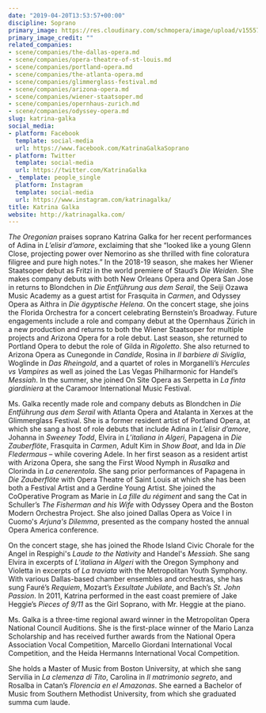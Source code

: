 ```yaml
---
date: "2019-04-20T13:53:57+00:00"
discipline: Soprano
primary_image: https://res.cloudinary.com/schmopera/image/upload/v1555768314/media/2019/04/KatrinaGalka.jpg
primary_image_credit: ""
related_companies:
- scene/companies/the-dallas-opera.md
- scene/companies/opera-theatre-of-st-louis.md
- scene/companies/portland-opera.md
- scene/companies/the-atlanta-opera.md
- scene/companies/glimmerglass-festival.md
- scene/companies/arizona-opera.md
- scene/companies/wiener-staatsoper.md
- scene/companies/opernhaus-zurich.md
- scene/companies/odyssey-opera.md
slug: katrina-galka
social_media:
- platform: Facebook
  template: social-media
  url: https://www.facebook.com/KatrinaGalkaSoprano
- platform: Twitter
  template: social-media
  url: https://twitter.com/KatrinaGalka
- _template: people_single
  platform: Instagram
  template: social-media
  url: https://www.instagram.com/katrinagalka/
title: Katrina Galka
website: http://katrinagalka.com/
---
```

_The Oregonian_ praises soprano Katrina Galka for her recent performances of Adina in _L’elisir d’amore_, exclaiming that she “looked like a young Glenn Close, projecting power over Nemorino as she thrilled with fine coloratura filigree and pure high notes.” In the 2018-19 season, she makes her Wiener Staatsoper debut as Fritzi in the world premiere of Staud’s _Die Weiden_. She makes company debuts with both New Orleans Opera and Opera San Jose in returns to Blondchen in _Die Entführung aus dem Serail_, the Seiji Ozawa Music Academy as a guest artist for Frasquita in _Carmen_, and Odyssey Opera as Aithra in _Die ägyptische Helena_. On the concert stage, she joins the Florida Orchestra for a concert celebrating Bernstein’s Broadway. Future engagements include a role and company debut at the Opernhaus Zürich in a new production and returns to both the Wiener Staatsoper for multiple projects and Arizona Opera for a role debut. Last season, she returned to Portland Opera to debut the role of Gilda in _Rigoletto_. She also returned to Arizona Opera as Cunegonde in _Candide_, Rosina in _Il barbiere di Siviglia_, Woglinde in _Das Rheingold_, and a quartet of roles in Morganelli’s _Hercules vs Vampires_ as well as joined the Las Vegas Philharmonic for Handel’s _Messiah_. In the summer, she joined On Site Opera as Serpetta in _La finta giardiniera_ at the Caramoor International Music Festival.

Ms. Galka recently made role and company debuts as Blondchen in _Die Entführung aus dem Serail_ with Atlanta Opera and Atalanta in Xerxes at the Glimmerglass Festival. She is a former resident artist of Portland Opera, at which she sang a host of role debuts that include Adina in _L’elisir d’amore_, Johanna in _Sweeney Todd_, Elvira in _L’italiana in Algeri_, Papagena in _Die Zauberflöte_, Frasquita in _Carmen_, Adult Kim in _Show Boat_, and Ida in _Die Fledermaus_ – while covering Adele. In her first season as a resident artist with Arizona Opera, she sang the First Wood Nymph in _Rusalka_ and Clorinda in _La cenerentola_. She sang prior performances of Papagena in _Die Zauberflöte_ with Opera Theatre of Saint Louis at which she has been both a Festival Artist and a Gerdine Young Artist. She joined the CoOperative Program as Marie in _La fille du régiment_ and sang the Cat in Schuller’s _The Fisherman and his Wife_ with Odyssey Opera and the Boston Modern Orchestra Project. She also joined Dallas Opera as Voice I in Cuomo's _Arjuna's Dilemma_, presented as the company hosted the annual Opera America conference. 

On the concert stage, she has joined the Rhode Island Civic Chorale for the Angel in Respighi's _Laude to the Nativity_ and Handel's _Messiah_. She sang Elvira in excerpts of _L’italiana in Algeri_ with the Oregon Symphony and Violetta in excerpts of _La traviata_ with the Metropolitan Youth Symphony. With various Dallas-based chamber ensembles and orchestras, she has sung Fauré’s _Requiem_, Mozart’s _Exsultate Jubilate_, and Bach’s _St. John Passion_.  In 2011, Katrina performed in the east coast premiere of Jake Heggie’s _Pieces of 9/11_ as the Girl Soprano, with Mr. Heggie at the piano.

Ms. Galka is a three-time regional award winner in the Metropolitan Opera National Council Auditions. She is the first-place winner of the Mario Lanza Scholarship and has received further awards from the National Opera Association Vocal Competition, Marcello Giordani International Vocal Competition, and the Heida Hermanns International Vocal Competition.

She holds a Master of Music from Boston University, at which she sang Servilia in _La clemenza di Tito_, Carolina in _Il matrimonio segreto_, and Rosalba in Catan’s _Florencia en el Amazonas_. She earned a Bachelor of Music from Southern Methodist University, from which she graduated summa cum laude.